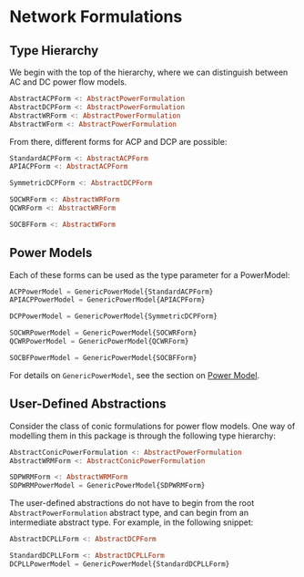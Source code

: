 # Network Formulations

## Type Hierarchy
We begin with the top of the hierarchy, where we can distinguish between AC and DC power flow models.
```julia
AbstractACPForm <: AbstractPowerFormulation
AbstractDCPForm <: AbstractPowerFormulation
AbstractWRForm <: AbstractPowerFormulation
AbstractWForm <: AbstractPowerFormulation
```

From there, different forms for ACP and DCP are possible:
```julia
StandardACPForm <: AbstractACPForm
APIACPForm <: AbstractACPForm

SymmetricDCPForm <: AbstractDCPForm

SOCWRForm <: AbstractWRForm
QCWRForm <: AbstractWRForm

SOCBFForm <: AbstractWForm
```

## Power Models
Each of these forms can be used as the type parameter for a PowerModel:
```julia
ACPPowerModel = GenericPowerModel{StandardACPForm}
APIACPPowerModel = GenericPowerModel{APIACPForm}

DCPPowerModel = GenericPowerModel{SymmetricDCPForm}

SOCWRPowerModel = GenericPowerModel{SOCWRForm}
QCWRPowerModel = GenericPowerModel{QCWRForm}

SOCBFPowerModel = GenericPowerModel{SOCBFForm}
```

For details on `GenericPowerModel`, see the section on [Power Model](@ref).

## User-Defined Abstractions

Consider the class of conic formulations for power flow models. One way of modelling them in this package is through the following type hierarchy:
```julia
AbstractConicPowerFormulation <: AbstractPowerFormulation
AbstractWRMForm <: AbstractConicPowerFormulation

SDPWRMForm <: AbstractWRMForm
SDPWRMPowerModel = GenericPowerModel{SDPWRMForm}
```

The user-defined abstractions do not have to begin from the root `AbstractPowerFormulation` abstract type, and can begin from an intermediate abstract type. For example, in the following snippet:
```julia
AbstractDCPLLForm <: AbstractDCPForm

StandardDCPLLForm <: AbstractDCPLLForm
DCPLLPowerModel = GenericPowerModel{StandardDCPLLForm}
```

